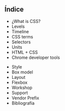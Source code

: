 
## Índice

<div>
<ul>
  <li>¿What is CSS?</li>
  <li>Levels</li>
  <li>Timeline</li>
  <li>CSS terms</li>
  <li>Selectors</li>
  <li>Units</li>
  <li>HTML + CSS</li>
  <li>Chrome developer tools</li>
</ul>
<ul>
</ul>
<ul>
</ul>
<ul>
  <li>Style</li>
  <li>Box model</li>
  <li>Layout</li>
  <li>Flexbox</li>
  <li>Workshop</li>
  <li>Support</li>
  <li>Vendor Prefix</li>
  <li>Bibliografía</li>
</ul>
</div>